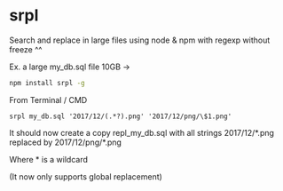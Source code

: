 # srpl
Search and replace in large files using node &amp; npm with regexp without freeze ^^

Ex. a large my_db.sql file 10GB ->

```bash
npm install srpl -g
```

From Terminal / CMD
```
srpl my_db.sql '2017/12/(.*?).png' '2017/12/png/\$1.png'
```

It should now create a copy repl_my_db.sql with all strings 2017/12/\*.png replaced by 2017/12/png/\*.png

Where * is a wildcard

(It now only supports global replacement)
